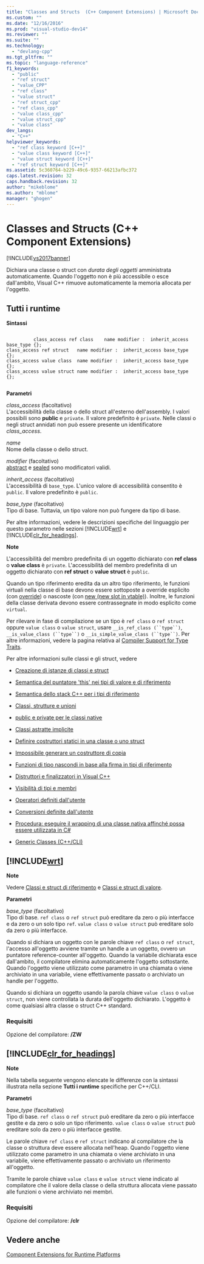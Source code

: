 ```yaml
---
title: "Classes and Structs  (C++ Component Extensions) | Microsoft Docs"
ms.custom: ""
ms.date: "12/16/2016"
ms.prod: "visual-studio-dev14"
ms.reviewer: ""
ms.suite: ""
ms.technology: 
  - "devlang-cpp"
ms.tgt_pltfrm: ""
ms.topic: "language-reference"
f1_keywords: 
  - "public"
  - "ref struct"
  - "value_CPP"
  - "ref class"
  - "value struct"
  - "ref struct_cpp"
  - "ref class_cpp"
  - "value class_cpp"
  - "value struct_cpp"
  - "value class"
dev_langs: 
  - "C++"
helpviewer_keywords: 
  - "ref class keyword [C++]"
  - "value class keyword [C++]"
  - "value struct keyword [C++]"
  - "ref struct keyword [C++]"
ms.assetid: 5c360764-b229-49c6-9357-66213afbc372
caps.latest.revision: 32
caps.handback.revision: 32
author: "mikeblome"
ms.author: "mblome"
manager: "ghogen"
---
```

# Classes and Structs  (C++ Component Extensions)
[!INCLUDE[vs2017banner](../assembler/inline/includes/vs2017banner.md)]

Dichiara una classe o struct con *durata degli oggetti* amministrata automaticamente.  Quando l'oggetto non è più accessibile o esce dall'ambito, Visual C\+\+ rimuove automaticamente la memoria allocata per l'oggetto.  
  
## Tutti i runtime  
 **Sintassi**  
  
```  
  
          class_access ref class    name modifier :  inherit_access base_type {};  
class_access ref struct   name modifier :  inherit_access base_type {};  
class_access value class  name modifier :  inherit_access base_type {};  
class_access value struct name modifier :  inherit_access base_type {};  
  
```  
  
 **Parametri**  
  
 *class\_access* \(facoltativo\)  
 L'accessibilità della classe o dello struct all'esterno dell'assembly.  I valori possibili sono **public** e `private`. Il valore predefinito è `private`.  Nelle classi o negli struct annidati non può essere presente un identificatore *class\_access*.  
  
 *name*  
 Nome della classe o dello struct.  
  
 *modifier* \(facoltativo\)  
 [abstract](../windows/abstract-cpp-component-extensions.md) e [sealed](../windows/sealed-cpp-component-extensions.md) sono modificatori validi.  
  
 *inherit\_access* \(facoltativo\)  
 L'accessibilità di `base_type`.  L'unico valore di accessibilità consentito è `public`. Il valore predefinito è `public`.  
  
 *base\_type* \(facoltativo\)  
 Tipo di base.  Tuttavia, un tipo valore non può fungere da tipo di base.  
  
 Per altre informazioni, vedere le descrizioni specifiche del linguaggio per questo parametro nelle sezioni [!INCLUDE[wrt](../atl/reference/includes/wrt_md.md)] e [!INCLUDE[clr_for_headings](../dotnet/includes/clr_for_headings_md.md)].  
  
 **Note**  
  
 L'accessibilità del membro predefinita di un oggetto dichiarato con **ref class** o **value class** è `private`.  L'accessibilità del membro predefinita di un oggetto dichiarato con **ref struct** o **value struct** è `public`.  
  
 Quando un tipo riferimento eredita da un altro tipo riferimento, le funzioni virtuali nella classe di base devono essere sottoposte a override esplicito \(con [override](../windows/override-cpp-component-extensions.md)\) o nascoste \(con [new \(new slot in vtable\)](../windows/new-new-slot-in-vtable-cpp-component-extensions.md)\).  Inoltre, le funzioni della classe derivata devono essere contrassegnate in modo esplicito come `virtual`.  
  
 Per rilevare in fase di compilazione se un tipo è `ref class` o `ref struct` oppure `value class` o `value struct`, usare `__is_ref_class (``type``)`, `__is_value_class (``type``)` o  `__is_simple_value_class (``type``)`.  Per altre informazioni, vedere la pagina relativa al [Compiler Support for Type Traits](../windows/compiler-support-for-type-traits-cpp-component-extensions.md).  
  
 Per altre informazioni sulle classi e gli struct, vedere  
  
-   [Creazione di istanze di classi e struct](../dotnet/how-to-define-and-consume-classes-and-structs-cpp-cli.md)  
  
-   [Semantica del puntatore 'this' nei tipi di valore e di riferimento](../misc/semantics-of-the-this-pointer-in-value-and-reference-types.md)  
  
-   [Semantica dello stack C\+\+ per i tipi di riferimento](../dotnet/cpp-stack-semantics-for-reference-types.md)  
  
-   [Classi, strutture e unioni](../cpp/classes-and-structs-cpp.md)  
  
-   [public e private per le classi native](../misc/how-to-declare-public-and-private-on-native-classes.md)  
  
-   [Classi astratte implicite](../misc/implicitly-abstract-classes.md)  
  
-   [Definire costruttori statici in una classe o uno struct](../misc/how-to-define-static-constructors-in-a-class-or-struct.md)  
  
-   [Impossibile generare un costruttore di copia](../misc/copy-constructor-may-not-be-generated.md)  
  
-   [Funzioni di tipo nascondi in base alla firma in tipi di riferimento](../misc/hide-by-signature-functions-in-reference-types.md)  
  
-   [Distruttori e finalizzatori in Visual C\+\+](../misc/destructors-and-finalizers-in-visual-cpp.md)  
  
-   [Visibilità di tipi e membri](../misc/type-and-member-visibility.md)  
  
-   [Operatori definiti dall'utente](../dotnet/user-defined-operators-cpp-cli.md)  
  
-   [Conversioni definite dall'utente](../dotnet/user-defined-conversions-cpp-cli.md)  
  
-   [Procedura: eseguire il wrapping di una classe nativa affinché possa essere utilizzata in C\#](../dotnet/how-to-wrap-native-class-for-use-by-csharp.md)  
  
-   [Generic Classes \(C\+\+\/CLI\)](../windows/generic-classes-cpp-cli.md)  
  
## [!INCLUDE[wrt](../atl/reference/includes/wrt_md.md)]  
 **Note**  
  
 Vedere [Classi e struct di riferimento](http://msdn.microsoft.com/library/windows/apps/hh699870.aspx) e [Classi e struct di valore](http://msdn.microsoft.com/library/windows/apps/hh699861.aspx).  
  
 **Parametri**  
  
 *base\_type* \(facoltativo\)  
 Tipo di base.  `ref class` o `ref struct` può ereditare da zero o più interfacce e da zero o un solo tipo `ref`.  `value class` o `value struct` può ereditare solo da zero o più interfacce.  
  
 Quando si dichiara un oggetto con le parole chiave `ref class` o `ref struct`, l'accesso all'oggetto avviene tramite un handle a un oggetto, ovvero un puntatore reference\-counter all'oggetto.  Quando la variabile dichiarata esce dall'ambito, il compilatore elimina automaticamente l'oggetto sottostante.  Quando l'oggetto viene utilizzato come parametro in una chiamata o viene archiviato in una variabile, viene effettivamente passato o archiviato un handle per l'oggetto.  
  
 Quando si dichiara un oggetto usando la parola chiave `value class` o `value struct`, non viene controllata la durata dell'oggetto dichiarato.  L'oggetto è come qualsiasi altra classe o struct C\+\+ standard.  
  
### Requisiti  
 Opzione del compilatore: **\/ZW**  
  
## [!INCLUDE[clr_for_headings](../dotnet/includes/clr_for_headings_md.md)]  
 **Note**  
  
 Nella tabella seguente vengono elencate le differenze con la sintassi illustrata nella sezione **Tutti i runtime** specifiche per C\+\+\/CLI.  
  
 **Parametri**  
  
 *base\_type* \(facoltativo\)  
 Tipo di base.  `ref class` o `ref struct` può ereditare da zero o più interfacce gestite e da zero o solo un tipo riferimento.  `value class` o `value struct` può ereditare solo da zero o più interfacce gestite.  
  
 Le parole chiave `ref class` e `ref struct` indicano al compilatore che la classe o struttura deve essere allocata nell'heap.  Quando l'oggetto viene utilizzato come parametro in una chiamata o viene archiviato in una variabile, viene effettivamente passato o archiviato un riferimento all'oggetto.  
  
 Tramite le parole chiave `value class` e `value struct` viene indicato al compilatore che il valore della classe o della struttura allocata viene passato alle funzioni o viene archiviato nei membri.  
  
### Requisiti  
 Opzione del compilatore: **\/clr**  
  
## Vedere anche  
 [Component Extensions for Runtime Platforms](../windows/component-extensions-for-runtime-platforms.md)